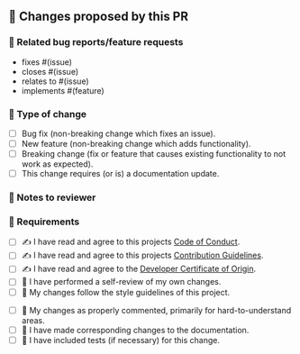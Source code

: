 <!--
  🙏 Thanks for submitting a pull request to goflags-markdown! Please make sure to read our
  Contributing Guidelines, and Code of Conduct.

  ❌ You can remove any sections of this template that are not applicable to your PR.
-->

## 🚀 Changes proposed by this PR

<!-- REQUIRED:
  Please include a summary of the change and which issue is fixed, or what feature is
  implemented. Include relevant motivation and context.
-->


### 🔗 Related bug reports/feature requests

<!--
  Does this PR relate to any bug reports and/or feature requests? Some examples:
  ❌ Remove section if there are no existing requests and/or issues.
-->
- fixes #(issue)
- closes #(issue)
- relates to #(issue)
- implements #(feature)

### 🧰 Type of change

<!-- REQUIRED: Please mark which one applies to this change, ❌ remove the others. -->
- [ ] Bug fix (non-breaking change which fixes an issue).
- [ ] New feature (non-breaking change which adds functionality).
- [ ] Breaking change (fix or feature that causes existing functionality to not work as expected).
- [ ] This change requires (or is) a documentation update.

### 📝 Notes to reviewer

<!--
  If needed, leave any special pointers for reviewing or testing your PR. If necessary,
  include things like screenshots (where beneficial), to help demonstrate the changes.
-->

### 🤝 Requirements

- [ ] ✍ I have read and agree to this projects [Code of Conduct](../../blob/master/CODE_OF_CONDUCT.md).
- [ ] ✍ I have read and agree to this projects [Contribution Guidelines](../../blob/master/CONTRIBUTING.md).
- [ ] ✍ I have read and agree to the [Developer Certificate of Origin](https://developercertificate.org/).
- [ ] 🔎 I have performed a self-review of my own changes.
- [ ] 🎨 My changes follow the style guidelines of this project.
<!-- Include the below if this is a code change, if just documentation, ❌ remove this section. -->
- [ ] 💬 My changes as properly commented, primarily for hard-to-understand areas.
- [ ] 📝 I have made corresponding changes to the documentation.
- [ ] 🧪 I have included tests (if necessary) for this change.
